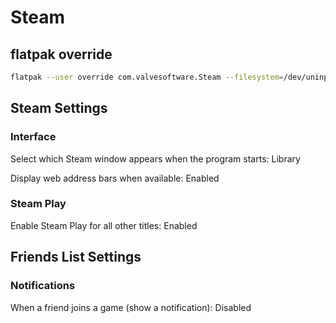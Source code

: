 # Steam

## flatpak override

```bash
flatpak --user override com.valvesoftware.Steam --filesystem=/dev/uninput # Fix controllers
```

## Steam Settings

### Interface

Select which Steam window appears when the program starts: Library

Display web address bars when available: Enabled

### Steam Play

Enable Steam Play for all other titles: Enabled

## Friends List Settings

### Notifications

When a friend joins a game (show a notification): Disabled
